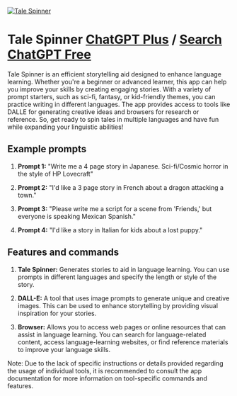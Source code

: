 
[![Tale Spinner](https://files.oaiusercontent.com/file-lm1gBM5PsHtELD5wr9I22R54?se=2123-10-20T00%3A37%3A33Z&sp=r&sv=2021-08-06&sr=b&rscc=max-age%3D31536000%2C%20immutable&rscd=attachment%3B%20filename%3Dad713d1b-f455-44d4-baa6-4ccf2971ab47.png&sig=WiEkRe28Q09%2Brev0q0Xc4x2bA7IWBght/qAB2r3HAZo%3D)](https://chat.openai.com/g/g-hRsoqsNHf-tale-spinner)

# Tale Spinner [ChatGPT Plus](https://chat.openai.com/g/g-hRsoqsNHf-tale-spinner) / [Search ChatGPT Free](https://gptcall.net/index.html#/?search=Tale%20Spinner)

Tale Spinner is an efficient storytelling aid designed to enhance language learning. Whether you're a beginner or advanced learner, this app can help you improve your skills by creating engaging stories. With a variety of prompt starters, such as sci-fi, fantasy, or kid-friendly themes, you can practice writing in different languages. The app provides access to tools like DALLE for generating creative ideas and browsers for research or reference. So, get ready to spin tales in multiple languages and have fun while expanding your linguistic abilities!

## Example prompts

1. **Prompt 1:** "Write me a 4 page story in Japanese. Sci-fi/Cosmic horror in the style of HP Lovecraft"

2. **Prompt 2:** "I'd like a 3 page story in French about a dragon attacking a town."

3. **Prompt 3:** "Please write me a script for a scene from 'Friends,' but everyone is speaking Mexican Spanish."

4. **Prompt 4:** "I'd like a story in Italian for kids about a lost puppy."

## Features and commands

1. **Tale Spinner:** Generates stories to aid in language learning. You can use prompts in different languages and specify the length or style of the story.

2. **DALL-E:** A tool that uses image prompts to generate unique and creative images. This can be used to enhance storytelling by providing visual inspiration for your stories.

3. **Browser:** Allows you to access web pages or online resources that can assist in language learning. You can search for language-related content, access language-learning websites, or find reference materials to improve your language skills.

Note: Due to the lack of specific instructions or details provided regarding the usage of individual tools, it is recommended to consult the app documentation for more information on tool-specific commands and features.


